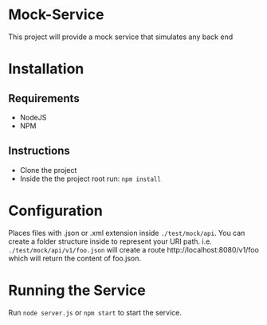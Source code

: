 # Mock-Service
This project will provide a mock service that simulates any back end

# Installation

## Requirements

* NodeJS
* NPM

## Instructions

* Clone the project
* Inside the the project root run: `npm install`

# Configuration

Places files with .json or .xml extension inside `./test/mock/api`.  You can create a folder structure inside to represent your URI path.  i.e. `./test/mock/api/v1/foo.json` will create a route http://localhost:8080/v1/foo which will return the content of foo.json.

# Running the Service

Run `node server.js` or `npm start` to start the service.
